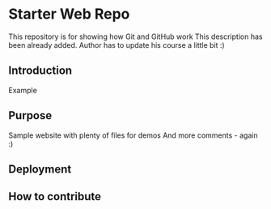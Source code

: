 # Starter Web Repo

This repository is for showing how Git and GitHub work
This description has been already added. Author has to update his course a little bit :)

## Introduction

Example

## Purpose

Sample website with plenty of files for demos
And more comments - again :)

## Deployment

## How to contribute

